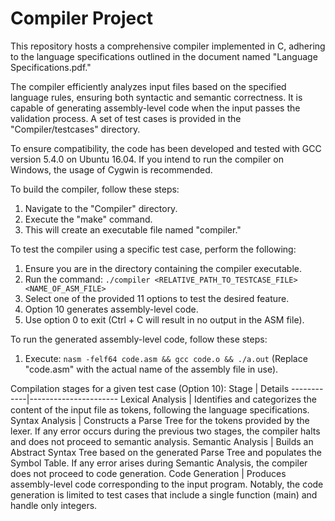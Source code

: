 # Compiler Project

This repository hosts a comprehensive compiler implemented in C, adhering to the language specifications outlined in the document named "Language Specifications.pdf."

The compiler efficiently analyzes input files based on the specified language rules, ensuring both syntactic and semantic correctness. It is capable of generating assembly-level code when the input passes the validation process. A set of test cases is provided in the "Compiler/testcases" directory.

To ensure compatibility, the code has been developed and tested with GCC version 5.4.0 on Ubuntu 16.04. If you intend to run the compiler on Windows, the usage of Cygwin is recommended.

To build the compiler, follow these steps:
1. Navigate to the "Compiler" directory.
2. Execute the "make" command.
3. This will create an executable file named "compiler."

To test the compiler using a specific test case, perform the following:
1. Ensure you are in the directory containing the compiler executable.
2. Run the command: `./compiler <RELATIVE_PATH_TO_TESTCASE_FILE> <NAME_OF_ASM_FILE>`
3. Select one of the provided 11 options to test the desired feature.
4. Option 10 generates assembly-level code.
5. Use option 0 to exit (Ctrl + C will result in no output in the ASM file).

To run the generated assembly-level code, follow these steps:
1. Execute: `nasm -felf64 code.asm && gcc code.o && ./a.out` (Replace "code.asm" with the actual name of the assembly file in use).

Compilation stages for a given test case (Option 10):
Stage       | Details
------------|----------------------
Lexical Analysis   | Identifies and categorizes the content of the input file as tokens, following the language specifications.
Syntax Analysis    | Constructs a Parse Tree for the tokens provided by the lexer. If any error occurs during the previous two stages, the compiler halts and does not proceed to semantic analysis.
Semantic Analysis  | Builds an Abstract Syntax Tree based on the generated Parse Tree and populates the Symbol Table. If any error arises during Semantic Analysis, the compiler does not proceed to code generation.
Code Generation     | Produces assembly-level code corresponding to the input program. Notably, the code generation is limited to test cases that include a single function (main) and handle only integers.

